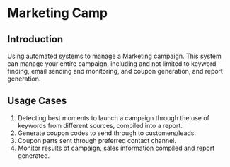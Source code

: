 # Marketing Camp

## Introduction

Using automated systems to manage a Marketing campaign. This system can manage
your entire campaign, including and not limited to keyword finding, email
sending and monitoring, and coupon generation, and report generation.

## Usage Cases

1. Detecting best moments to launch a campaign through the use of keywords from
different sources, compiled into a report.
2. Generate coupon codes to send through to customers/leads.
3. Coupon parts sent through preferred contact channel.
4. Monitor results of campaign, sales information compiled and report generated.
